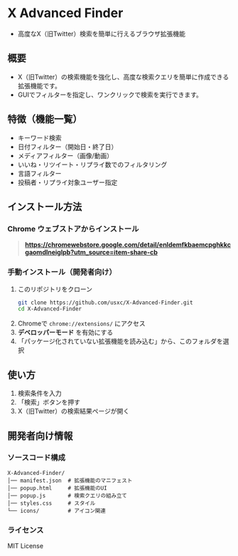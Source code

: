 # X Advanced Finder
- 高度なX（旧Twitter）検索を簡単に行えるブラウザ拡張機能

## 概要
- X（旧Twitter）の検索機能を強化し、高度な検索クエリを簡単に作成できる拡張機能です。
- GUIでフィルターを指定し、ワンクリックで検索を実行できます。

## 特徴（機能一覧）
- キーワード検索  
- 日付フィルター（開始日・終了日）  
- メディアフィルター（画像/動画）  
- いいね・リツイート・リプライ数でのフィルタリング  
- 言語フィルター  
- 投稿者・リプライ対象ユーザー指定  

## インストール方法
### **Chrome ウェブストアからインストール**
> **https://chromewebstore.google.com/detail/enldemfkbaemcpghkkcgaomdlneiglpb?utm_source=item-share-cb**

### **手動インストール（開発者向け）**
1. このリポジトリをクローン  
   ```sh
   git clone https://github.com/usxc/X-Advanced-Finder.git
   cd X-Advanced-Finder
   ```
2. Chromeで `chrome://extensions/` にアクセス  
3. **デベロッパーモード** を有効にする  
4. 「パッケージ化されていない拡張機能を読み込む」から、このフォルダを選択  

## 使い方
1. 検索条件を入力  
2. 「検索」ボタンを押す  
3. X（旧Twitter）の検索結果ページが開く  

## 開発者向け情報
### **ソースコード構成**
```
X-Advanced-Finder/
│── manifest.json  # 拡張機能のマニフェスト
│── popup.html     # 拡張機能のUI
│── popup.js       # 検索クエリの組み立て
│── styles.css     # スタイル
└── icons/         # アイコン関連
```

### **ライセンス**
MIT License

